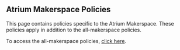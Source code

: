 ## Atrium Makerspace Policies

This page contains policies specific to the Atrium Makerspace. These policies apply in addition to the all-makerspace policies. 

To access the all-makerspace policies, [click here](../Policies%20&%20Guidances/Makerspace%20Policies.md).